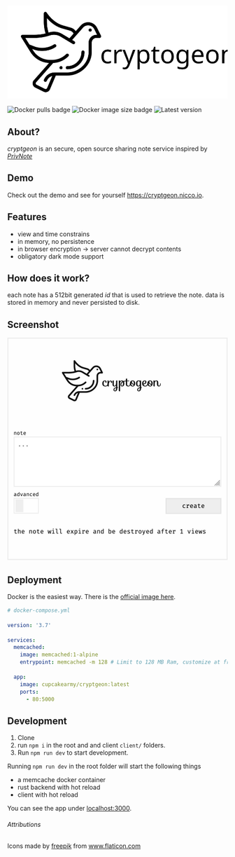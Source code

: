 <p align="center">
<img src="./design/github.svg">
</p>

![Docker pulls badge](https://img.shields.io/docker/pulls/cupcakearmy/cryptgeon)
![Docker image size badge](https://img.shields.io/docker/image-size/cupcakearmy/cryptgeon)
![Latest version](https://img.shields.io/github/v/release/cupcakearmy/cryptgeon)

## About?

_cryptgeon_ is an secure, open source sharing note service inspired by [_PrivNote_](https://privnote.com)

## Demo

Check out the demo and see for yourself https://cryptgeon.nicco.io.

## Features

- view and time constrains
- in memory, no persistence
- in browser encryption → server cannot decrypt contents
- obligatory dark mode support

## How does it work?

each note has a 512bit generated <i>id</i> that is used to retrieve the note. data is stored in memory and never persisted to disk.

## Screenshot

![screenshot](./design/screen.jpg)

## Deployment

Docker is the easiest way. There is the [official image here](https://hub.docker.com/r/cupcakearmy/cryptgeon).

```yaml
# docker-compose.yml

version: '3.7'

services:
  memcached:
    image: memcached:1-alpine
    entrypoint: memcached -m 128 # Limit to 128 MB Ram, customize at free will.

  app:
    image: cupcakearmy/cryptgeon:latest
    ports:
      - 80:5000
```

## Development

1. Clone
2. run `npm i` in the root and and client `client/` folders.
3. Run `npm run dev` to start development.

Running `npm run dev` in the root folder will start the following things

- a memcache docker container
- rust backend with hot reload
- client with hot reload

You can see the app under [localhost:3000](http://localhost:3000).

###### Attributions

Icons made by <a href="https://www.freepik.com" title="Freepik">freepik</a> from <a href="https://www.flaticon.com/" title="Flaticon">www.flaticon.com</a>
